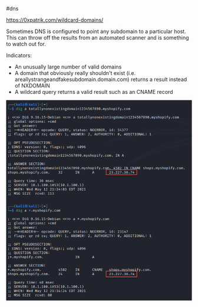 #dns 

https://0xpatrik.com/wildcard-domains/

Sometimes DNS is configured to point any subdomain to a particular host. This can throw off the results from an automated scanner and is something to watch out for.

Indicators:
* An unusually large number of valid domains
* A domain that obviously really shouldn't exist (i.e. areallystrangeandfakesubdomain.domain.com) returns a result instead of NXDOMAIN
* A wildcard query returns a valid result such as an CNAME record

![](../../../../_attachments/wildcard_domain_detection.png)